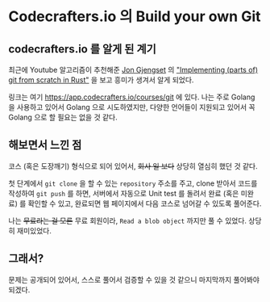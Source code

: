 # Codecrafters.io 의 Build your own Git

## codecrafters.io 를 알게 된 계기

최근에 Youtube 알고리즘이 추천해준 [Jon Gjengset](https://www.youtube.com/@jonhoo) 의
["Implementing (parts of) git from scratch in Rust"](https://www.youtube.com/watch?v=u0VotuGzD_w) 을 보고
흥미가 생겨서 알게 되었다.

링크는 여기 https://app.codecrafters.io/courses/git 에 있다. 나는 주로 Golang 을 사용하고 있어서
Golang 으로 시도하였지만, 다양한 언어들이 지원되고 있어서 꼭 Golang 으로 할 필요는 없을 것 같다.

## 해보면서 느낀 점

코스 (혹은 도장깨기) 형식으로 되어 있어서, ~~회사 일 보다~~ 상당히 열심히 했던 것 같다.

첫 단계에서 `git clone` 을 할 수 있는 `repository` 주소를 주고, clone 받아서 코드를 작성하여
`git push` 를 하면, 서버에서 자동으로 Unit test 를 돌려서 완료 (혹은 미완료) 를 확인할 수 있고, 완료되면
웹 페이지에서 다음 코스로 넘어갈 수 있도록 풀어준다.

나는 ~~무료라는 걸 모른~~ 무료 회원이라, `Read a blob object` 까지만 풀 수 있었다. 상당히 재미있었다.

## 그래서?

문제는 공개되어 있어서, 스스로 풀어서 검증할 수 있을 것 같으니 마지막까지 풀어봐야 되겠다.
